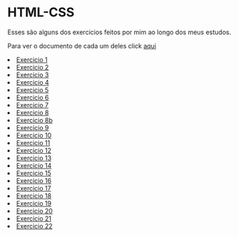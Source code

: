 # HTML-CSS

 <p>Esses são alguns dos exercicios feitos por mim ao longo dos meus estudos.</p>
 <p>Para ver o documento de cada um deles click <a href="https://github.com/DutraTecnico/html-css/tree/main/exercicios">aqui</a></p>

 <li><a href="exercicios/ex001/index.html">Exercicio 1</a>
 <li><a href="exercicios/ex002/index.html">Exercicio 2</a>
 <li><a href="exercicios/ex003/index.html">Exercicio 3</a>
 <li><a href="exercicios/ex004/index.html">Exercicio 4</a>
 <li><a href="exercicios/ex005/index.html">Exercicio 5</a>
 <li><a href="exercicios/ex006/index.html">Exercicio 6</a>
 <li><a href="exercicios/ex007/html4.html">Exercicio 7</a>
 <li><a href="exercicios/ex008/index.html">Exercicio 8</a>
 <li><a href="exercicios/ex008b/index.html">Exercicio 8b</a>
 <li><a href="exercicios/ex009/index.html">Exercicio 9</a>
 <li><a href="exercicios/ex010/index.html">Exercicio 10</a>
 <li><a href="exercicios/ex011/index.html">Exercicio 11</a>
 <li><a href="exercicios/ex012/index.html">Exercicio 12</a>
 <li><a href="exercicios/ex013/index.html">Exercicio 13</a>
 <li><a href="exercicios/ex014/index.html">Exercicio 14</a>
 <li><a href="exercicios/ex015/index.html">Exercicio 15</a>
 <li><a href="exercicios/ex016/cores01.html">Exercicio 16</a>
 <li><a href="exercicios/ex017/font01.html">Exercicio 17</a>
 <li><a href="exercicios/ex018/font01.html">Exercicio 18</a>
 <li><a href="exercicios/ex019/index.html">Exercicio 19</a>
 <li><a href="exercicios/ex020/hover.html">Exercicio 20</a>
 <li><a href="exercicios/ex021/caixa01.html">Exercicio 21</a>
 <li><a href="exercicios/ex022/fundo001.html">Exercicio 22</a>





